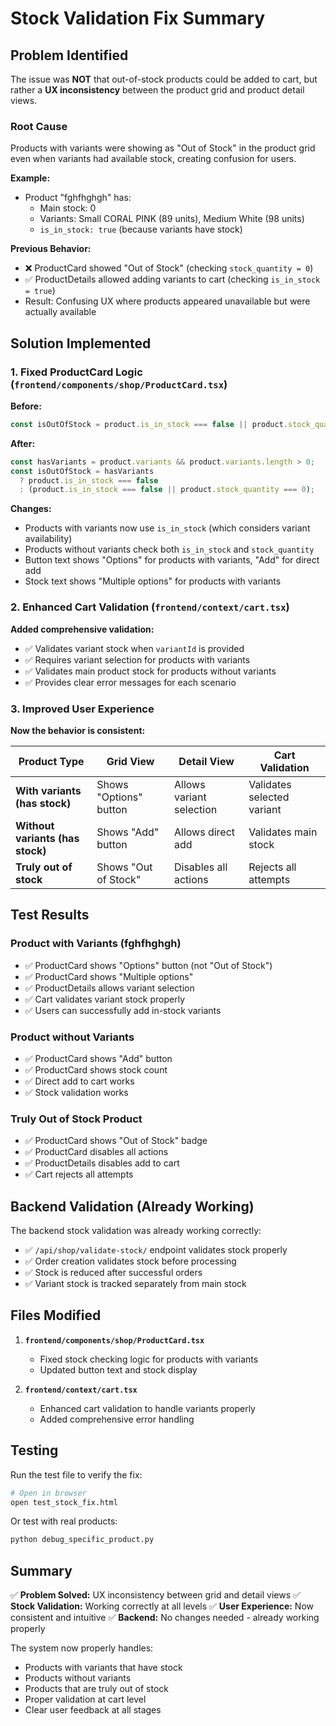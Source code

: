 # Stock Validation Fix Summary

## Problem Identified

The issue was **NOT** that out-of-stock products could be added to cart, but rather a **UX inconsistency** between the product grid and product detail views.

### Root Cause

Products with variants were showing as "Out of Stock" in the product grid even when variants had available stock, creating confusion for users.

**Example:**
- Product "fghfhghgh" has:
  - Main stock: 0 
  - Variants: Small CORAL PINK (89 units), Medium White (98 units)
  - `is_in_stock: true` (because variants have stock)

**Previous Behavior:**
- ❌ ProductCard showed "Out of Stock" (checking `stock_quantity = 0`)
- ✅ ProductDetails allowed adding variants to cart (checking `is_in_stock = true`)
- Result: Confusing UX where products appeared unavailable but were actually available

## Solution Implemented

### 1. Fixed ProductCard Logic (`frontend/components/shop/ProductCard.tsx`)

**Before:**
```typescript
const isOutOfStock = product.is_in_stock === false || product.stock_quantity === 0;
```

**After:**
```typescript
const hasVariants = product.variants && product.variants.length > 0;
const isOutOfStock = hasVariants 
  ? product.is_in_stock === false 
  : (product.is_in_stock === false || product.stock_quantity === 0);
```

**Changes:**
- Products with variants now use `is_in_stock` (which considers variant availability)
- Products without variants check both `is_in_stock` and `stock_quantity`
- Button text shows "Options" for products with variants, "Add" for direct add
- Stock text shows "Multiple options" for products with variants

### 2. Enhanced Cart Validation (`frontend/context/cart.tsx`)

**Added comprehensive validation:**
- ✅ Validates variant stock when `variantId` is provided
- ✅ Requires variant selection for products with variants
- ✅ Validates main product stock for products without variants
- ✅ Provides clear error messages for each scenario

### 3. Improved User Experience

**Now the behavior is consistent:**

| Product Type | Grid View | Detail View | Cart Validation |
|--------------|-----------|-------------|-----------------|
| **With variants (has stock)** | Shows "Options" button | Allows variant selection | Validates selected variant |
| **Without variants (has stock)** | Shows "Add" button | Allows direct add | Validates main stock |
| **Truly out of stock** | Shows "Out of Stock" | Disables all actions | Rejects all attempts |

## Test Results

### Product with Variants (fghfhghgh)
- ✅ ProductCard shows "Options" button (not "Out of Stock")
- ✅ ProductCard shows "Multiple options" 
- ✅ ProductDetails allows variant selection
- ✅ Cart validates variant stock properly
- ✅ Users can successfully add in-stock variants

### Product without Variants
- ✅ ProductCard shows "Add" button
- ✅ ProductCard shows stock count
- ✅ Direct add to cart works
- ✅ Stock validation works

### Truly Out of Stock Product
- ✅ ProductCard shows "Out of Stock" badge
- ✅ ProductCard disables all actions
- ✅ ProductDetails disables add to cart
- ✅ Cart rejects all attempts

## Backend Validation (Already Working)

The backend stock validation was already working correctly:
- ✅ `/api/shop/validate-stock/` endpoint validates stock properly
- ✅ Order creation validates stock before processing
- ✅ Stock is reduced after successful orders
- ✅ Variant stock is tracked separately from main stock

## Files Modified

1. **`frontend/components/shop/ProductCard.tsx`**
   - Fixed stock checking logic for products with variants
   - Updated button text and stock display

2. **`frontend/context/cart.tsx`**
   - Enhanced cart validation to handle variants properly
   - Added comprehensive error handling

## Testing

Run the test file to verify the fix:
```bash
# Open in browser
open test_stock_fix.html
```

Or test with real products:
```bash
python debug_specific_product.py
```

## Summary

✅ **Problem Solved:** UX inconsistency between grid and detail views
✅ **Stock Validation:** Working correctly at all levels
✅ **User Experience:** Now consistent and intuitive
✅ **Backend:** No changes needed - already working properly

The system now properly handles:
- Products with variants that have stock
- Products without variants
- Products that are truly out of stock
- Proper validation at cart level
- Clear user feedback at all stages